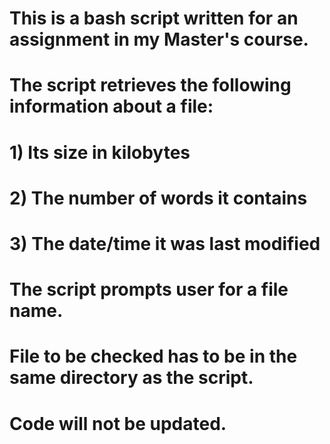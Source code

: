 # This is a bash script written for an assignment in my Master's course.
# The script retrieves the following information about a file:
# 1) Its size in kilobytes
# 2) The number of words it contains
# 3) The date/time it was last modified
# The script prompts user for a file name.
# File to be checked has to be in the same directory as the script.
# Code will not be updated.

